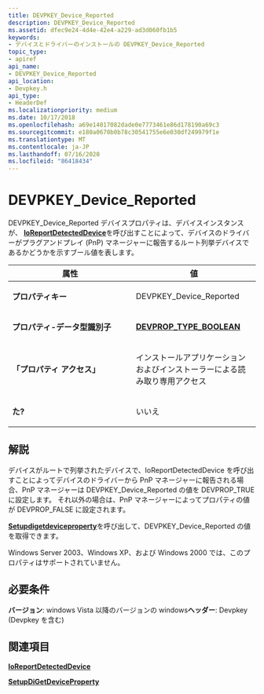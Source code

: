 ```yaml
---
title: DEVPKEY_Device_Reported
description: DEVPKEY_Device_Reported
ms.assetid: dfec9e24-4d4e-42e4-a229-ad3d060fb1b5
keywords:
- デバイスとドライバーのインストールの DEVPKEY_Device_Reported
topic_type:
- apiref
api_name:
- DEVPKEY_Device_Reported
api_location:
- Devpkey.h
api_type:
- HeaderDef
ms.localizationpriority: medium
ms.date: 10/17/2018
ms.openlocfilehash: a69e14017082dade0e7773461e86d178190a69c3
ms.sourcegitcommit: e180a0670b0b78c30541755e6e030df249979f1e
ms.translationtype: MT
ms.contentlocale: ja-JP
ms.lasthandoff: 07/16/2020
ms.locfileid: "86418434"
---
```

# <a name="devpkey_device_reported"></a>DEVPKEY_Device_Reported


DEVPKEY_Device_Reported デバイスプロパティは、デバイスインスタンスが、 [**IoReportDetectedDevice**](https://docs.microsoft.com/windows-hardware/drivers/ddi/ntddk/nf-ntddk-ioreportdetecteddevice)を呼び出すことによって、デバイスのドライバーがプラグアンドプレイ (PnP) マネージャーに報告するルート列挙デバイスであるかどうかを示すブール値を表します。

<table>
<colgroup>
<col width="50%" />
<col width="50%" />
</colgroup>
<thead>
<tr>
<th>属性</th>
<th>値</th>
</tr>
</thead>
<tbody>
<tr class="odd">
<td align="left"><p><strong>プロパティキー</strong></p></td>
<td align="left"><p>DEVPKEY_Device_Reported</p></td>
</tr>
<tr class="even">
<td align="left"><p><strong>プロパティ-データ型識別子</strong></p></td>
<td align="left"><p><a href="devprop-type-boolean.md" data-raw-source="[&lt;strong&gt;DEVPROP_TYPE_BOOLEAN&lt;/strong&gt;](devprop-type-boolean.md)"><strong>DEVPROP_TYPE_BOOLEAN</strong></a></p></td>
</tr>
<tr class="odd">
<td align="left"><p><strong>「プロパティ アクセス」</strong></p></td>
<td align="left"><p>インストールアプリケーションおよびインストーラーによる読み取り専用アクセス</p></td>
</tr>
<tr class="even">
<td align="left"><p><strong>た?</strong></p></td>
<td align="left"><p>いいえ</p></td>
</tr>
</tbody>
</table>

 

<a name="remarks"></a>解説
-------

デバイスがルートで列挙されたデバイスで、IoReportDetectedDevice を呼び出すことによってデバイスのドライバーから PnP マネージャーに報告される場合、PnP マネージャーは DEVPKEY_Device_Reported の値を DEVPROP_TRUE に設定します。 それ以外の場合は、PnP マネージャーによってプロパティの値が DEVPROP_FALSE に設定されます。

[**Setupdigetdeviceproperty**](https://docs.microsoft.com/windows/desktop/api/setupapi/nf-setupapi-setupdigetdevicepropertyw)を呼び出して、DEVPKEY_Device_Reported の値を取得できます。

Windows Server 2003、Windows XP、および Windows 2000 では、このプロパティはサポートされていません。

<a name="requirements"></a>必要条件
------------

**バージョン**: windows Vista 以降のバージョンの windows**ヘッダー**: Devpkey (Devpkey を含む)


## <a name="see-also"></a>関連項目


[**IoReportDetectedDevice**](https://docs.microsoft.com/windows-hardware/drivers/ddi/ntddk/nf-ntddk-ioreportdetecteddevice)

[**SetupDiGetDeviceProperty**](https://docs.microsoft.com/windows/desktop/api/setupapi/nf-setupapi-setupdigetdevicepropertyw)

 

 






